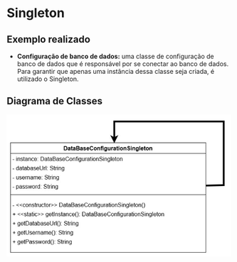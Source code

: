 # Singleton

## Exemplo realizado
- <b>Configuração de banco de dados:</b> uma classe de configuração de banco de dados que é responsável por se conectar ao banco de dados. Para garantir que apenas uma instância dessa classe seja criada, é utilizado o Singleton.  

## Diagrama de Classes
![UML Singleton](https://github.com/SoSoJigsaw/bertoti/blob/main/Padroes%20de%20Projeto/Singleton/UML/Singleton2.jpg)
